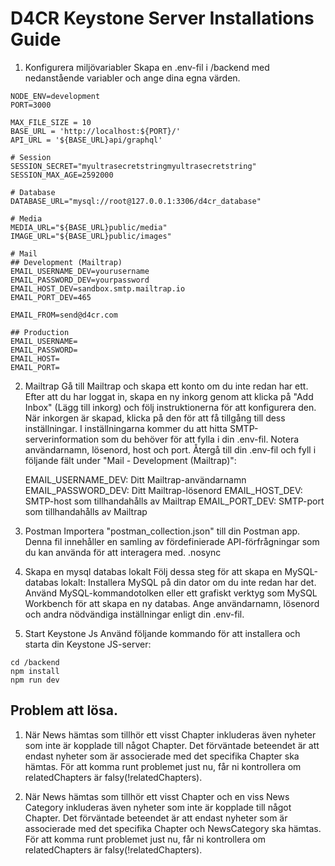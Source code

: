 # D4CR Keystone Server Installations Guide

1. Konfigurera miljövariabler
   Skapa en .env-fil i /backend med nedanstående variabler och ange dina egna värden.

```
NODE_ENV=development
PORT=3000

MAX_FILE_SIZE = 10
BASE_URL = 'http://localhost:${PORT}/'
API_URL = '${BASE_URL}api/graphql'

# Session
SESSION_SECRET="myultrasecretstringmyultrasecretstring"
SESSION_MAX_AGE=2592000

# Database
DATABASE_URL="mysql://root@127.0.0.1:3306/d4cr_database"

# Media
MEDIA_URL="${BASE_URL}public/media"
IMAGE_URL="${BASE_URL}public/images"

# Mail
## Development (Mailtrap)
EMAIL_USERNAME_DEV=yourusername
EMAIL_PASSWORD_DEV=yourpassword
EMAIL_HOST_DEV=sandbox.smtp.mailtrap.io
EMAIL_PORT_DEV=465

EMAIL_FROM=send@d4cr.com

## Production
EMAIL_USERNAME=
EMAIL_PASSWORD=
EMAIL_HOST=
EMAIL_PORT=

```

2. Mailtrap
   Gå till Mailtrap och skapa ett konto om du inte redan har ett.
   Efter att du har loggat in, skapa en ny inkorg genom att klicka på "Add Inbox" (Lägg till inkorg) och följ instruktionerna för att konfigurera den.
   När inkorgen är skapad, klicka på den för att få tillgång till dess inställningar.
   I inställningarna kommer du att hitta SMTP-serverinformation som du behöver för att fylla i din .env-fil. Notera användarnamn, lösenord, host och port.
   Återgå till din .env-fil och fyll i följande fält under "Mail - Development (Mailtrap)":

   EMAIL_USERNAME_DEV: Ditt Mailtrap-användarnamn
   EMAIL_PASSWORD_DEV: Ditt Mailtrap-lösenord
   EMAIL_HOST_DEV: SMTP-host som tillhandahålls av Mailtrap
   EMAIL_PORT_DEV: SMTP-port som tillhandahålls av Mailtrap

3. Postman
   Importera "postman_collection.json" till din Postman app.
   Denna fil innehåller en samling av fördefinierade API-förfrågningar som du kan använda för att interagera med.
   .nosync

4. Skapa en mysql databas lokalt
   Följ dessa steg för att skapa en MySQL-databas lokalt:
   Installera MySQL på din dator om du inte redan har det.
   Använd MySQL-kommandotolken eller ett grafiskt verktyg som MySQL Workbench för att skapa en ny databas. Ange användarnamn, lösenord och andra nödvändiga inställningar enligt din .env-fil.

5. Start Keystone Js
   Använd följande kommando för att installera och starta din Keystone JS-server:

```
cd /backend
npm install
npm run dev

```

## Problem att lösa.

1. När News hämtas som tillhör ett visst Chapter inkluderas även nyheter som inte är kopplade till något Chapter. Det förväntade beteendet är att endast nyheter som är associerade med det specifika Chapter ska hämtas. För att komma runt problemet just nu, får ni kontrollera om relatedChapters är falsy(!relatedChapters).

2. När News hämtas som tillhör ett visst Chapter och en viss News Category inkluderas även nyheter som inte är kopplade till något Chapter. Det förväntade beteendet är att endast nyheter som är associerade med det specifika Chapter och NewsCategory ska hämtas. För att komma runt problemet just nu, får ni kontrollera om relatedChapters är falsy(!relatedChapters).
